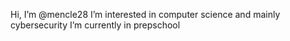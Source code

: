 Hi, I’m @mencle28
I’m interested in computer science and mainly cybersecurity
I’m currently in prepschool

